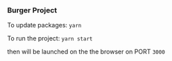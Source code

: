 ### Burger Project

To update packages:
`yarn`

To run the project:
`yarn start`

then will be launched on the the browser on PORT `3000`
